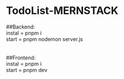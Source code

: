 ﻿# TodoList-MERNSTACK

##Backend:<br>
instal = pnpm i<br>
start = pnpm nodemon server.js<br>
<br>
<br>
##Frontend:<br>
instal = pnpm i<br>
start = pnpm dev<br>
